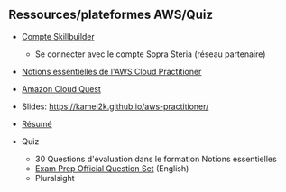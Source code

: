 
## Ressources/plateformes AWS/Quiz

- [Compte Skillbuilder](https://explore.skillbuilder.aws/learn/signin)
   - Se connecter avec le compte Sopra Steria (réseau partenaire)

- [Notions essentielles de l'AWS Cloud Practitioner](https://explore.skillbuilder.aws/learn/course/internal/view/elearning/1650/Notions-essentielles-de-l'AWS-Cloud-Practitioner-Fran%C3%A7ais-%7C-AWS-Cloud-Practitioner-Essentials-French-)

- [Amazon Cloud Quest](https://explore.skillbuilder.aws/learn/course/external/view/elearning/11458/aws-cloud-quest-cloud-practitioner)

- Slides: https://kamel2k.github.io/aws-practitioner/

- [Résumé](https://explore.skillbuilder.aws/learn/course/external/view/elearning/18558/Cours-de-pr%C3%A9paration-aux-examens-standard%C2%A0%3A-AWS-Certified-Cloud-Practitioner-CLF-C02-Fran%C3%A7ais-%7C-Exam-Prep-Standard-Course%3A-AWS-Certified-Cloud-Practitioner-CLF-C02-French-)
- Quiz
   - 30 Questions d'évaluation dans le formation Notions essentielles 
   - [Exam Prep Official Question Set](https://explore.skillbuilder.aws/learn/course/14050/exam-prep-official-question-set-aws-certified-cloud-practitioner-clf-c02-english) (English)
   - Pluralsight